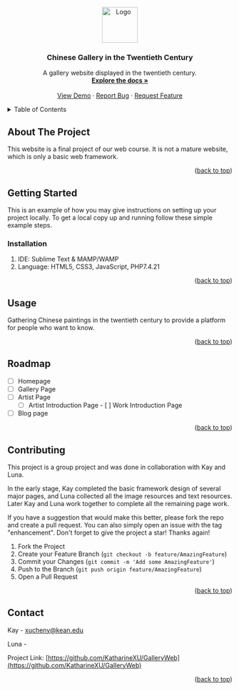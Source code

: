 <div id="top"></div>

<!-- PROJECT LOGO -->
<br />
<div align="center">
  <a href="https://github.com/github_username/repo_name">
    <img src="images/logo.png" alt="Logo" width="80" height="80">
  </a>

<h3 align="center">Chinese Gallery in the Twentieth Century</h3>

  <p align="center">
    A gallery website displayed in the twentieth century.
    <br />
    <a href="https://github.com/KatharineXU/GalleryWeb"><strong>Explore the docs »</strong></a>
    <br />
    <br />
    <a href="https://github.com/KatharineXU/GalleryWeb">View Demo</a>
    ·
    <a href="https://github.com/KatharineXU/GalleryWeb/issues">Report Bug</a>
    ·
    <a href="https://github.com/KatharineXU/GalleryWeb/issues">Request Feature</a>
  </p>
</div>



<!-- TABLE OF CONTENTS -->
<details>
  <summary>Table of Contents</summary>
  <ol>
    <li>
      <a href="#about-the-project">About The Project</a>
    </li>
    <li>
      <a href="#getting-started">Getting Started</a>
      <ul>
        <li><a href="#prerequisites">Prerequisites</a></li>
        <li><a href="#installation">Installation</a></li>
      </ul>
    </li>
    <li><a href="#usage">Usage</a></li>
    <li><a href="#roadmap">Roadmap</a></li>
    <li><a href="#contributing">Contributing</a></li>
    <li><a href="#contact">Contact</a></li>
    <li><a href="#acknowledgments">Acknowledgments</a></li>
  </ol>
</details>



<!-- ABOUT THE PROJECT -->
## About The Project

This website is a final project of our web course. It is not a mature website, which is only a basic web framework.

<p align="right">(<a href="#top">back to top</a>)</p>



<!-- GETTING STARTED -->
## Getting Started

This is an example of how you may give instructions on setting up your project locally.
To get a local copy up and running follow these simple example steps.


### Installation

1. IDE: Sublime Text & MAMP/WAMP
2. Language: HTML5, CSS3, JavaScript, PHP7.4.21

<p align="right">(<a href="#top">back to top</a>)</p>



<!-- USAGE EXAMPLES -->
## Usage

Gathering Chinese paintings in the twentieth century to provide a platform for people who want to know.

<p align="right">(<a href="#top">back to top</a>)</p>



<!-- ROADMAP -->
## Roadmap

- [ ] Homepage
- [ ] Gallery Page
- [ ] Artist Page
    - [ ] Artist Introduction Page
          - [ ]  Work Introduction Page
- [ ]  Blog page

<p align="right">(<a href="#top">back to top</a>)</p>



<!-- CONTRIBUTING -->
## Contributing

This project is a group project and was done in collaboration with Kay and Luna.

In the early stage, Kay completed the basic framework design of several major pages, and Luna collected all the image resources and text resources. Later Kay and Luna work together to complete all the remaining page work.

If you have a suggestion that would make this better, please fork the repo and create a pull request. You can also simply open an issue with the tag "enhancement".
Don't forget to give the project a star! Thanks again!

1. Fork the Project
2. Create your Feature Branch (`git checkout -b feature/AmazingFeature`)
3. Commit your Changes (`git commit -m 'Add some AmazingFeature'`)
4. Push to the Branch (`git push origin feature/AmazingFeature`)
5. Open a Pull Request

<p align="right">(<a href="#top">back to top</a>)</p>




<!-- CONTACT -->
## Contact

Kay - xucheny@kean.edu

Luna - 

Project Link: [https://github.com/KatharineXU/GalleryWeb](https://github.com/KatharineXU/GalleryWeb)

<p align="right">(<a href="#top">back to top</a>)</p>

